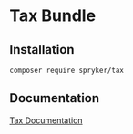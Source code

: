 # Tax Bundle

## Installation

```
composer require spryker/tax
```

## Documentation

[Tax Documentation](http://spryker.github.io/core/bundles/tax)
